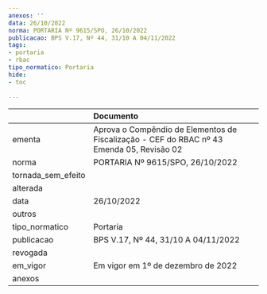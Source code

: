 ```yaml
---
anexos: ''
data: 26/10/2022
norma: PORTARIA Nº 9615/SPO, 26/10/2022
publicacao: BPS V.17, Nº 44, 31/10 A 04/11/2022
tags:
- portaria
- rbac
tipo_normatico: Portaria
hide: 
- toc 
 
---
```


|                    | Documento                                                                                 |
|:-------------------|:------------------------------------------------------------------------------------------|
| ementa             | Aprova o Compêndio de Elementos de Fiscalização - CEF do RBAC nº 43 Emenda 05, Revisão 02 |
| norma              | PORTARIA Nº 9615/SPO, 26/10/2022                                                          |
| tornada_sem_efeito |                                                                                           |
| alterada           |                                                                                           |
| data               | 26/10/2022                                                                                |
| outros             |                                                                                           |
| tipo_normatico     | Portaria                                                                                  |
| publicacao         | BPS V.17, Nº 44, 31/10 A 04/11/2022                                                       |
| revogada           |                                                                                           |
| em_vigor           | Em vigor em 1º de dezembro de 2022                                                        |
| anexos             |                                                                                           |